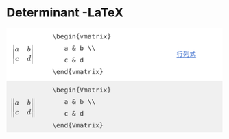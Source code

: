 # Determinant -LaTeX

![BD64E467-9329-4FBA-BD95-4D024BA6C1C0.jpeg](Determinant%20-LaTeX%20fe4c715bd1e74fe386d292fbdc433685/BD64E467-9329-4FBA-BD95-4D024BA6C1C0.jpeg)